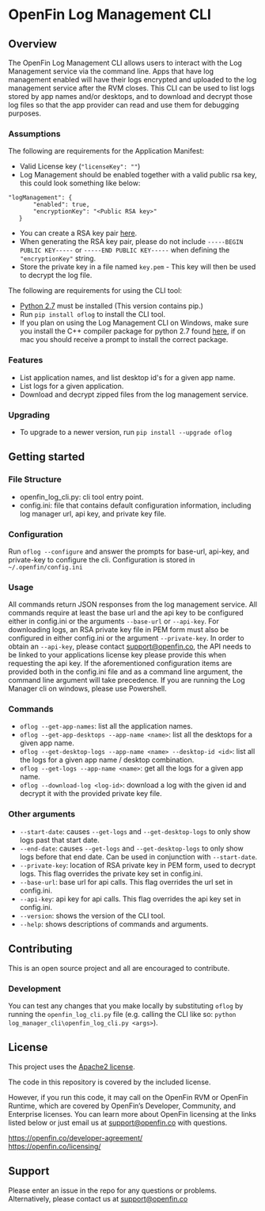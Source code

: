 # OpenFin Log Management CLI

## Overview

The OpenFin Log Management CLI allows users to interact with the Log Management service via the command line. Apps that have log management enabled will have their logs encrypted and uploaded to the log management service after the RVM closes. This CLI can be used to list logs stored by app names and/or desktops, and to download and decrypt those log files so that the app provider can read and use them for debugging purposes.

### Assumptions

The following are requirements for the Application Manifest:
- Valid License key (`"licenseKey": ""`)
- Log Management should be enabled together with a valid public rsa key, this could look something like below: 
```
"logManagement": {
       "enabled": true,
       "encryptionKey": "<Public RSA key>"
   }
```
- You can create a RSA key pair [here](https://travistidwell.com/jsencrypt/demo/).
- When generating the RSA key pair, please do not include `-----BEGIN PUBLIC KEY-----` or `-----END PUBLIC KEY-----` when defining the `"encryptionKey"` string.
- Store the private key in a file named `key.pem` - This key will then be used to decrypt the log file.

The following are requirements for using the CLI tool:
- [Python 2.7](https://www.python.org/downloads/release/python-2717/) must be installed (This version contains pip.)
- Run `pip install oflog` to install the CLI tool.
- If you plan on using the Log Management CLI on Windows, make sure you install the C++ compiler package for python 2.7 found [here](https://www.microsoft.com/en-gb/download/details.aspx?id=44266), if on mac you should receive a prompt to install the correct package.

### Features

- List application names, and list desktop id's for a given app name.
- List logs for a given application.
- Download and decrypt zipped files from the log management service.

### Upgrading
- To upgrade to a newer version, run `pip install --upgrade oflog`

## Getting started

### File Structure

- openfin_log_cli.py: cli tool entry point.
- config.ini: file that contains default configuration information, including log manager url, api key, and private key file.

### Configuration
Run `oflog --configure` and answer the prompts for base-url, api-key, and private-key to configure the cli. Configuration is stored in `~/.openfin/config.ini`

### Usage

All commands return JSON responses from the log management service.
All commands require at least the base url and the api key to be configured either in config.ini or the arguments `--base-url` or `--api-key`. For downloading logs, an RSA private key file in PEM form must also be configured in either config.ini or the argument `--private-key`.
In order to obtain an `--api-key`, please contact support@openfin.co, the API needs to be linked to your applications license key please provide this when requesting the api key.
If the aforementioned configuration items are provided both in the config.ini file and as a command line argument, the command line argument will take precedence.
If you are running the Log Manager cli on windows, please use Powershell.


### Commands
* `oflog --get-app-names`: list all the application names.
* `oflog --get-app-desktops --app-name <name>`: list all the desktops for a given app name.
* `oflog --get-desktop-logs --app-name <name> --desktop-id <id>`: list all the logs for a given app name / desktop combination.
* `oflog --get-logs --app-name <name>`: get all the logs for a given app name.
* `oflog --download-log <log-id>`: download a log with the given id and decrypt it with the provided private key file.


### Other arguments

- `--start-date`: causes `--get-logs` and `--get-desktop-logs` to only show logs past that start date.
- `--end-date`: causes `--get-logs` and `--get-desktop-logs` to only show logs before that end date. Can be used in conjunction with `--start-date`.
- `--private-key`: location of RSA private key in PEM form, used to decrypt logs. This flag overrides the private key set in config.ini.
- `--base-url`: base url for api calls. This flag overrides the url set in config.ini.
- `--api-key`: api key for api calls. This flag overrides the api key set in config.ini.
- `--version`: shows the version of the CLI tool.
- `--help`: shows descriptions of commands and arguments.

## Contributing

This is an open source project and all are encouraged to contribute.

### Development
You can test any changes that you make locally by substituting `oflog` by running the `openfin_log_cli.py` file (e.g. calling the CLI like so: `python log_manager_cli\openfin_log_cli.py <args>`).

## License
This project uses the [Apache2 license](https://www.apache.org/licenses/LICENSE-2.0).

The code in this repository is covered by the included license.

However, if you run this code, it may call on the OpenFin RVM or OpenFin Runtime, which are covered by OpenFin’s Developer, Community, and Enterprise licenses. You can learn more about OpenFin licensing at the links listed below or just email us at support@openfin.co with questions.

https://openfin.co/developer-agreement/ <br/>
https://openfin.co/licensing/


## Support

Please enter an issue in the repo for any questions or problems. Alternatively, please contact us at support@openfin.co
